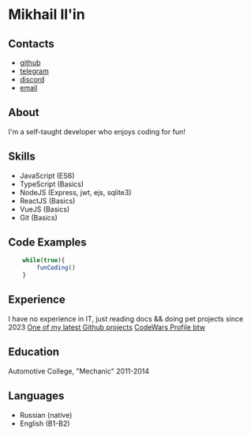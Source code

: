 # Mikhail Il'in

## Contacts
* [github](https://github.com/FirstDayAtWork/)
* [telegram](https://t.me/firstdayatwork)
* [discord](https://discordapp.com/users/268153020527673345)
* [email](mailto:ilinmikhail680@gmail.com)

## About
I'm a self-taught developer who enjoys coding for fun!

## Skills
* JavaScript (ES6)
* TypeScript (Basics)
* NodeJS (Express, jwt, ejs, sqlite3)
* ReactJS (Basics)
* VueJS (Basics)
* Git (Basics)

## Code Examples
```javascript
    while(true){
        funCoding()
    }
```

## Experience
I have no experience in IT, just reading docs && doing pet projects since 2023
[One of my latest Github projects](https://github.com/FirstDayAtWork/Js-Quiz)
[CodeWars Profile btw](https://www.codewars.com/users/FirstDayAtWork)

## Education
Automotive College, "Mechanic" 2011-2014

## Languages
* Russian (native)
* English (B1-B2)